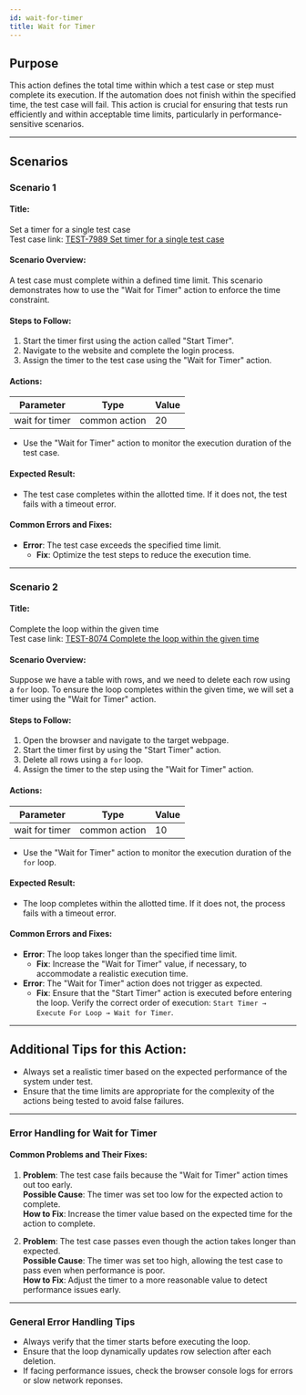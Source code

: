 ```yaml
---
id: wait-for-timer
title: Wait for Timer
---
```


## Purpose
This action defines the total time within which a test case or step must complete its execution. If the automation does not finish within the specified time, the test case will fail. This action is crucial for ensuring that tests run efficiently and within acceptable time limits, particularly in performance-sensitive scenarios.

---

## Scenarios

### Scenario 1

#### Title:
Set a timer for a single test case  
Test case link: [TEST-7989 Set timer for a single test case](https://zeuz.zeuz.ai/Home/ManageTestCases/Edit/TEST-7989)

#### Scenario Overview:
A test case must complete within a defined time limit. This scenario demonstrates how to use the "Wait for Timer" action to enforce the time constraint.

#### Steps to Follow:
1. Start the timer first using the action called "Start Timer".
2. Navigate to the website and complete the login process.
3. Assign the timer to the test case using the "Wait for Timer" action.

#### Actions:

| Parameter        | Type             | Value      |
|------------------|------------------|------------|
| wait for timer   | common action    | 20         |

- Use the "Wait for Timer" action to monitor the execution duration of the test case.

#### Expected Result:
- The test case completes within the allotted time. If it does not, the test fails with a timeout error.

#### Common Errors and Fixes:
- **Error**: The test case exceeds the specified time limit.
  - **Fix**: Optimize the test steps to reduce the execution time.

---

### Scenario 2

#### Title:
Complete the loop within the given time  
Test case link: [TEST-8074 Complete the loop within the given time](https://zeuz.zeuz.ai/Home/ManageTestCases/Edit/TEST-8074)

#### Scenario Overview:
Suppose we have a table with rows, and we need to delete each row using a `for` loop. To ensure the loop completes within the given time, we will set a timer using the "Wait for Timer" action.

#### Steps to Follow:
1. Open the browser and navigate to the target webpage.
2. Start the timer first by using the "Start Timer" action.
3. Delete all rows using a `for` loop.
4. Assign the timer to the step using the "Wait for Timer" action.

#### Actions:

|  Parameter       |  Type           |  Value     |
|------------------|-----------------|------------|
|  wait for timer  |  common action  |  10        |

- Use the "Wait for Timer" action to monitor the execution duration of the `for` loop.

#### Expected Result:
- The loop completes within the allotted time. If it does not, the process fails with a timeout error.

#### Common Errors and Fixes:
- **Error**: The loop takes longer than the specified time limit.
  - **Fix**: Increase the "Wait for Timer" value, if necessary, to accommodate a realistic execution time.
- **Error**: The "Wait for Timer" action does not trigger as expected.
  - **Fix**: Ensure that the "Start Timer" action is executed before entering the loop. Verify the correct order of execution: `Start Timer → Execute For Loop → Wait for Timer`.

---

## Additional Tips for this Action:
- Always set a realistic timer based on the expected performance of the system under test.
- Ensure that the time limits are appropriate for the complexity of the actions being tested to avoid false failures.

---

### Error Handling for Wait for Timer

#### Common Problems and Their Fixes:
1. **Problem**: The test case fails because the "Wait for Timer" action times out too early.  
   **Possible Cause**: The timer was set too low for the expected action to complete.  
   **How to Fix**: Increase the timer value based on the expected time for the action to complete.

2. **Problem**: The test case passes even though the action takes longer than expected.  
   **Possible Cause**: The timer was set too high, allowing the test case to pass even when performance is poor.  
   **How to Fix**: Adjust the timer to a more reasonable value to detect performance issues early.

---

### General Error Handling Tips
- Always verify that the timer starts before executing the loop.
- Ensure that the loop dynamically updates row selection after each deletion.
- If facing performance issues, check the browser console logs for errors or slow network reponses.